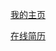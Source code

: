 [我的主页][1]

[在线简历][2]

  [1]: https://licong96.github.io/
  [2]: https://licong96.github.io/pdf/%E9%BB%8E%E8%81%AA-%E5%BA%94%E8%81%98%E5%89%8D%E7%AB%AF-%E5%BC%80%E5%8F%91%E7%BB%8F%E9%AA%8C3%E5%B9%B4.pdf
